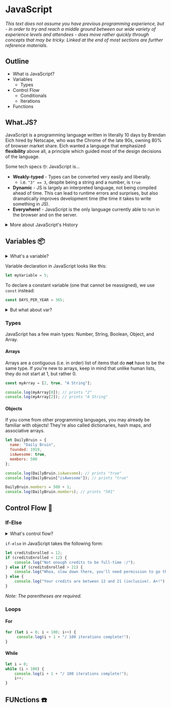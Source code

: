 # JavaScript

*This text does not assume you have previous programming experience, but - in order to try and reach a middle ground between our wide variety of experience levels and attendees - does move rather quickly through concepts that may be tricky. Linked at the end of most sections are further reference materials.*

## Outline

- What is JavaScript?
- Variables
  - Types
- Control Flow
  - Conditionals
  - Iterations
- Functions

## What.JS?

JavaScript is a programming language written in literally 10 days by Brendan Eich hired by Netscape, who was the Chrome of the late 90s, owning 80% of browser market share. Eich wanted a language that emphasized **flexibility** above all, a principle which guided most of the design decisions of the language.

Some tech specs :nerd_face:: JavaScript is...

- **Weakly-typed** - Types can be converted very easily and liberally.
  - i.e. `"3" == 3`, despite being a string and a number, is `true`
- **Dynamic** - JS is largely an interpreted language, not being compiled ahead of time. This can lead to runtime errors and surprises, but also dramatically improves development time (the time it takes to write something in JS).
- **Everywhere!** - JavaScript is the only language currently able to run in the browser and on the server.

<details>
  <summary>More about JavaScript's History</summary>
  JavaScript was originally titled "Mocha," a blatant reference to Java. This was because - believe it or not - Java was the new, trendy language of the late 90s and all the web developers were coming from that as their primary language. Because of this, Eich designed JavaScript to use Java's familiar <em>syntax</em> (curly braces, semi-colons, optional whitespace) while incorporating functional programming <em>features</em> (functions being first class (i.e. able to be assigned to a variable), prototypical inheritance (from Self, in contrast to class-based inheritance from Java), and dynamic typing). This allowed JavaScript to, while being far from perfect as you'll see in countless jokes over the Internet, last as long as it has. Maybe Eich knew what he was doing after all!
  <br>
  <br>
  Oh, and the name came from wanting to go past "Mocha" and literally just say "Java." Honesty is a virtue! The "script" comes from Netscape wanting to make it sound as least scary as possible as to attract the most programmers. It's not that scary old programming language Java! Why, this? It's just a scripting language. A little tiny script! (With JS files pushing 2 MB these days, we might laugh at this today.)
</details>

## Variables :package:

<details>
  <summary>What's a variable?</summary>
  A variable is just what it is in math: a particular unique name associated with a certain value. In algebra, you have x = 3 * 9 * 10 / 4. In computer science, you have the exact same thing! Think of a variable as a drawer. You put a label on the drawer, say "socks," and put anything you want into it. Ideally, it would indeed be socks! Now you have a nice organized place to put your socks. If you ever wanted to change up your sock collection, all you have to do is go into that drawer, take out some stuff, put in some stuff, and you're good! 
  <br>
  <br>
  Also! While we're at it, this is a good time to show the difference between a strongly- and weakly-typed language. A strongly-typed language - OCaml or Rust - will not let you put anything except socks in that drawer. No exceptions: not shoes, not tights, not even stockings. This drawer is <strong>strictly</strong> for socks, buddy. On the other hand, the more weakly-typed a language is, the more it will allow. A slightly weaker language - C or C++ - might allow stockings and tights, but definitely not shoes. An even weaker language - JavaScript - might allow practically anything: shoes, dogs, the CS professor who first ruined your GPA, etc.
</details>

Variable declaration in JavaScript looks like this:

```javascript
let myVariable = 5;
```

To declare a constant variable (one that cannot be reassigned), we use `const` instead:

```javascript
const DAYS_PER_YEAR = 365;
```

<details>
  <summary>But what about var?</summary>
  Sigh... must we? Fine, fine, if we must.
  <br>
  "var" assigns a variable which is <strong>globally</strong> scoped. This means that if you define a variable inside a function using var, when you exit the function that variable will still be valid. This gives the most flexibility and is the most appealing in the context of just writing smaller files to animate your website logo, but as JavaScript now handles your Social Security Number, bank statements, and entire life in its tragic little hands, we prefer to use "let" and "const" instead nowadays.
  <br>
  "let" assigns a variable which is <strong>block</strong> scoped. If you declare a variable inside a function using let, once you exit that function, it will no longer be valid. While less flexible and perhaps more annoying, this tends to produce more consistent results, which is exactly what you want on your server handling sensitive user data.
</details>

### Types

JavaScript has a few main types: Number, String, Boolean, Object, and Array.

#### Arrays

Arrays are a contiguous (i.e. in order) list of items that do **not** have to be the same type. If you're new to arrays, keep in mind that unlike human lists, they do not start at 1, but rather 0.

```javascript
const myArray = [2, true, "A String"];

console.log(myArray[0]); // prints "2"
console.log(myArray[2]); // prints "A String"
```

#### Objects

If you come from other programming languages, you may already be familiar with objects! They're also called dictionaries, hash maps, and associative arrays.

```javascript
let DailyBruin = {
  name: "Daily Bruin",
  founded: 1919,
  isAwesome: true,
  members: 500
};

console.log(DailyBruin.isAwesome); // prints "true"
console.log(DailyBruin["isAwesome"]); // prints "true"

DailyBruin.members = 500 + 1;
console.log(DailyBruin.members); // prints "501"
```



## Control Flow :arrows_counterclockwise:

### If-Else

<details>
  <summary>What's control flow?</summary>
  Great question! Control flow is basically the fancy word for "if this, then that." Very rarely will a program do the same exact thing with all the input it ever gets under any circumstances. 99.9% of the time, you want to say "OK, computer, IF this one thing is true, then do this, OTHERWISE, just do that." Except instead of otherwise, we say else probably because it's shorter. 
  Every programming language will have some concept of control flow and usually the syntax is fairly similar.
</details>

`if-else` in JavaScript takes the following form:

```javascript
let creditsEnrolled = 12;
if (creditsEnrolled < 12) {
    console.log("Not enough credits to be full-time :/");
} else if (creditsEnrolled > 21) {
    console.log("Whoa, slow down there, you'll need permission to go that hard.");
} else {
    console.log("Your credits are between 12 and 21 (inclusive). A+!");
}
```

*Note: The parentheses are required.*

### Loops

#### For

```javascript
for (let i = 0; i < 100; i++) {
     console.log(i + 1 + "/ 100 iterations complete!");
}
```



#### While

```javascript
let i = 0;
while (i < 100) {
    console.log(i + 1 + "/ 100 iterations complete!");
    i++;
}
```



## FUNctions :phone:

